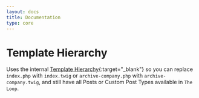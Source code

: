 ```yaml
---
layout: docs
title: Documentation
type: core
---
```

# Template Hierarchy
Uses the internal [Template Hierarchy](https://developer.wordpress.org/themes/basics/template-hierarchy/){:target="_blank"}
so you can replace `index.php` with `index.twig` or `archive-company.php` with `archive-company.twig`, and still
have all Posts or Custom Post Types available in `The Loop`.
